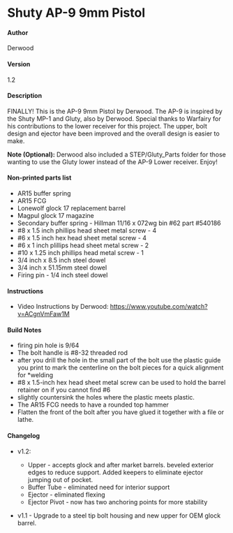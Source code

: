 # Shuty AP-9 9mm Pistol

#### Author
Derwood

#### Version
1.2

#### Description
FINALLY! This is the AP-9 9mm Pistol by Derwood. The AP-9 is inspired by the Shuty MP-1 and Gluty, also by Derwood. Special thanks to Warfairy for his contributions to the lower receiver for this project. The upper, bolt design and ejector have been improved and the overall design is easier to make.

**Note (Optional):** Derwood also included a STEP/Gluty_Parts folder for those wanting to use the Gluty lower instead of the AP-9 Lower receiver. Enjoy!

#### Non-printed parts list


* AR15 buffer spring
* AR15 FCG
* Lonewolf glock 17 replacement barrel
* Magpul glock 17 magazine
* Secondary buffer spring - Hillman 11/16 x 072wg bin #62 part #540186
* #8 x 1.5 inch phillips head sheet metal screw - 4
* #6 x 1.5 inch hex head sheet metal screw - 4
* #6 x 1 inch plillips head sheet metal screw - 2
* #10 x 1.25 inch phillips head metal screw - 1
* 3/4 inch x 8.5 inch steel dowel
* 3/4 inch x 51.15mm steel dowel
* Firing pin - 1/4 inch steel dowel

#### Instructions
* Video Instructions by Derwood: https://www.youtube.com/watch?v=ACgnVmFaw1M

#### Build Notes
* firing pin hole is 9/64
* The bolt handle is #8-32 threaded rod
* after you drill the hole in the small part of the bolt use the plastic guide you print to mark the centerline on the bolt pieces for a quick alignment for *welding
* #8 x 1.5-inch hex head sheet metal screw can be used to hold the barrel retainer on if you cannot find #6 
* slightly countersink the holes where the plastic meets plastic. 
* The AR15 FCG needs to have a rounded top hammer
* Flatten the front of the bolt after you have glued it together with a file or lathe.

#### Changelog
* v1.2: 
  * Upper - accepts glock and after market barrels. beveled exterior edges to reduce support. Added keepers to eliminate ejector jumping out of pocket.
  * Buffer Tube - eliminated need for interior support
  * Ejector - eliminated flexing
  * Ejector Pivot - now has two anchoring points for more stability

* v1.1 -  Upgrade to a steel tip bolt housing and new upper for OEM glock barrel.

